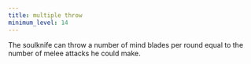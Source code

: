 ```yaml
---
title: multiple throw
minimum_level: 14
---
```


The soulknife can throw a number of mind blades per round equal to the number of melee attacks he could make.
